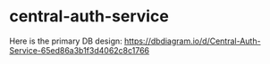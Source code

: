 # central-auth-service

Here is the primary DB design: https://dbdiagram.io/d/Central-Auth-Service-65ed86a3b1f3d4062c8c1766
